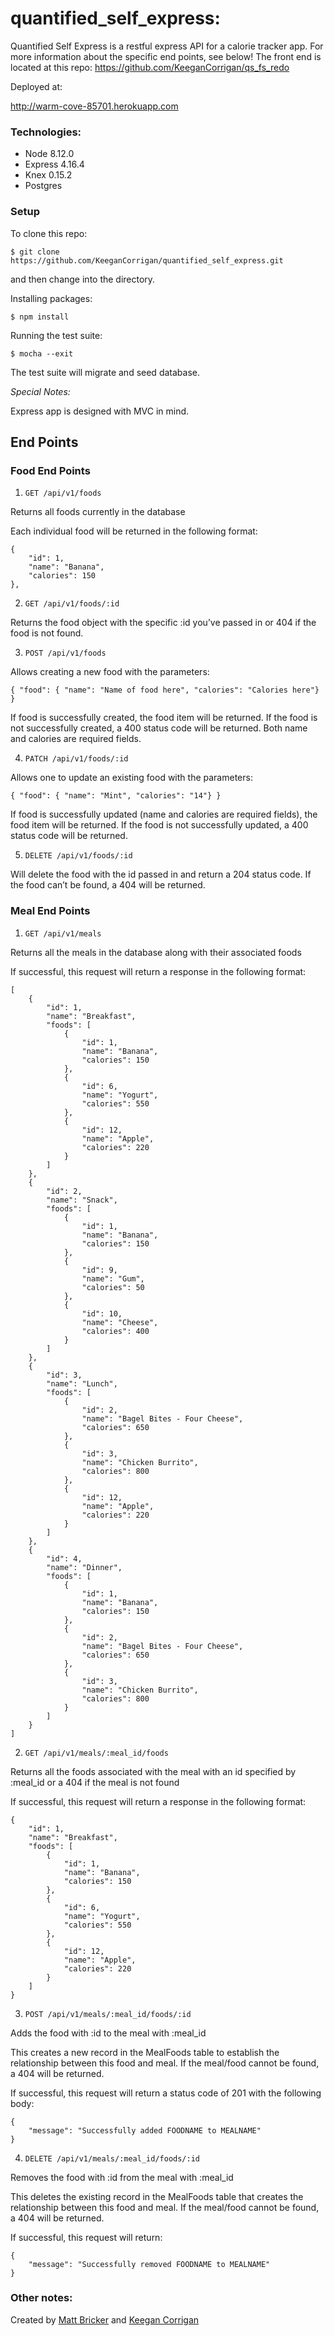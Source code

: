 # quantified_self_express:

Quantified Self Express is a restful express API for a calorie tracker app. For more information about the specific end points, see below! The front end is located at this repo: https://github.com/KeeganCorrigan/qs_fs_redo

Deployed at:

http://warm-cove-85701.herokuapp.com

### Technologies:

* Node 8.12.0
* Express 4.16.4
* Knex 0.15.2
* Postgres

### Setup

To clone this repo:

`$ git clone https://github.com/KeeganCorrigan/quantified_self_express.git`

and then change into the directory.

Installing packages:

`$ npm install`

Running the test suite:

`$ mocha --exit`

The test suite will migrate and seed database.

*Special Notes:*

Express app is designed with MVC in mind. 

## End Points

### Food End Points

1. `GET /api/v1/foods`

Returns all foods currently in the database

Each individual food will be returned in the following format:

```
{
    "id": 1,
    "name": "Banana",
    "calories": 150
},
```

2. `GET /api/v1/foods/:id`

Returns the food object with the specific :id you’ve passed in or 404 if the food is not found.

3. `POST /api/v1/foods`

Allows creating a new food with the parameters:

```
{ "food": { "name": "Name of food here", "calories": "Calories here"} }
```

If food is successfully created, the food item will be returned. If the food is not successfully created, a 400 status code will be returned. Both name and calories are required fields.

4. `PATCH /api/v1/foods/:id`

Allows one to update an existing food with the parameters:

```
{ "food": { "name": "Mint", "calories": "14"} }
```

If food is successfully updated (name and calories are required fields), the food item will be returned. If the food is not successfully updated, a 400 status code will be returned.

5. `DELETE /api/v1/foods/:id`

Will delete the food with the id passed in and return a 204 status code. If the food can’t be found, a 404 will be returned.

### Meal End Points

1. `GET /api/v1/meals`

Returns all the meals in the database along with their associated foods

If successful, this request will return a response in the following format:

```
[
    {
        "id": 1,
        "name": "Breakfast",
        "foods": [
            {
                "id": 1,
                "name": "Banana",
                "calories": 150
            },
            {
                "id": 6,
                "name": "Yogurt",
                "calories": 550
            },
            {
                "id": 12,
                "name": "Apple",
                "calories": 220
            }
        ]
    },
    {
        "id": 2,
        "name": "Snack",
        "foods": [
            {
                "id": 1,
                "name": "Banana",
                "calories": 150
            },
            {
                "id": 9,
                "name": "Gum",
                "calories": 50
            },
            {
                "id": 10,
                "name": "Cheese",
                "calories": 400
            }
        ]
    },
    {
        "id": 3,
        "name": "Lunch",
        "foods": [
            {
                "id": 2,
                "name": "Bagel Bites - Four Cheese",
                "calories": 650
            },
            {
                "id": 3,
                "name": "Chicken Burrito",
                "calories": 800
            },
            {
                "id": 12,
                "name": "Apple",
                "calories": 220
            }
        ]
    },
    {
        "id": 4,
        "name": "Dinner",
        "foods": [
            {
                "id": 1,
                "name": "Banana",
                "calories": 150
            },
            {
                "id": 2,
                "name": "Bagel Bites - Four Cheese",
                "calories": 650
            },
            {
                "id": 3,
                "name": "Chicken Burrito",
                "calories": 800
            }
        ]
    }
]
```

2. `GET /api/v1/meals/:meal_id/foods`

Returns all the foods associated with the meal with an id specified by :meal_id or a 404 if the meal is not found

If successful, this request will return a response in the following format:

```
{
    "id": 1,
    "name": "Breakfast",
    "foods": [
        {
            "id": 1,
            "name": "Banana",
            "calories": 150
        },
        {
            "id": 6,
            "name": "Yogurt",
            "calories": 550
        },
        {
            "id": 12,
            "name": "Apple",
            "calories": 220
        }
    ]
}
```

3. `POST /api/v1/meals/:meal_id/foods/:id`

Adds the food with :id to the meal with :meal_id

This creates a new record in the MealFoods table to establish the relationship between this food and meal. If the meal/food cannot be found, a 404 will be returned.

If successful, this request will return a status code of 201 with the following body:

```
{
    "message": "Successfully added FOODNAME to MEALNAME"
}
```

4. `DELETE /api/v1/meals/:meal_id/foods/:id`

Removes the food with :id from the meal with :meal_id

This deletes the existing record in the MealFoods table that creates the relationship between this food and meal. If the meal/food cannot be found, a 404 will be returned.

If successful, this request will return:

```
{
    "message": "Successfully removed FOODNAME to MEALNAME"
}
```

### Other notes:

Created by [Matt Bricker](https://github.com/brickstar) and [Keegan Corrigan](https://github.com/keegancorrigan/)
